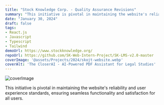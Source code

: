 ```yaml
---
title: "Stock Knowledge Corp. - Quality Assurance Revisions"
summary: "This initiative is pivotal in maintaining the website's reliability and user experience standards, ensuring seamless functionality and satisfaction for all users."
date: "January 30, 2024"
draft: false
tags:
- React.js
- Javascript
- Typescript
- Tailwind
demoUrl: https://www.stockknowledge.org/
repoUrl: https://github.com/SK-Web-Intern-Project/SK-LMS-v2.0-master
coverImage: '@assets/Projects/2024/skojt-website.webp'
coverAlt: 'The CloserAI - AI-Powered PDF Assistant for Legal Studies'
---
```


![coverImage](@assets/Projects/2024/skojt-website.webp)

This initiative is pivotal in maintaining the website's reliability and user experience standards, ensuring seamless functionality and satisfaction for all users.
